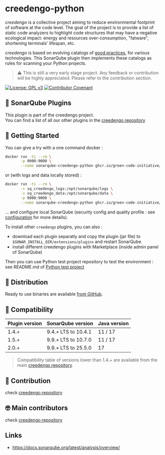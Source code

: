 creedengo-python
===========

_creedengo_ is a collective project aiming to reduce environmental footprint of software at the code level. The goal of
the project is to provide a list of static code analyzers to highlight code structures that may have a negative
ecological impact: energy and resources over-consumption, "fatware", shortening terminals' lifespan, etc.

_creedengo_ is based on evolving catalogs
of [good practices](https://github.com/green-code-initiative/creedengo-rules-specifications/tree/main/docs/rules), for various technologies.
This
SonarQube plugin then implements these catalogs as rules for scanning your Python projects.

> ⚠️ This is still a very early stage project. Any feedback or contribution will be highly appreciated. Please
> refer to the contribution section.

[![License: GPL v3](https://img.shields.io/badge/License-GPLv3-blue.svg)](https://www.gnu.org/licenses/gpl-3.0)
[![Contributor Covenant](https://img.shields.io/badge/Contributor%20Covenant-2.1-4baaaa.svg)](https://github.com/green-code-initiative/creedengo-common/blob/main/doc/CODE_OF_CONDUCT.md)

🌿 SonarQube Plugins
-------------------

This plugin is part of the creedengo project.\
You can find a list of all our other plugins in
the [creedengo repository](https://github.com/green-code-initiative/creedengo#-sonarqube-plugins)

🚀 Getting Started
------------------

You can give a try with a one command docker :

```sh
docker run -ti --rm \
       -p 9000:9000 \
       --name sonarqube-creedengo-python ghcr.io/green-code-initiative/sonarqube-creedengo-python:latest
```

or (with logs and data locally stored) :

```sh
docker run -ti --rm \
       -v sq_creedengo_logs:/opt/sonarqube/logs \
       -v sq_creedengo_data:/opt/sonarqube/data \
       -p 9000:9000 \
       --name sonarqube-creedengo-python ghcr.io/green-code-initiative/sonarqube-creedengo-python:latest
```

... and configure local SonarQube (security config and quality profile : see [configuration](https://github.com/green-code-initiative/creedengo-common/blob/main/doc/HOWTO.md#howto-install-sonarqube-dev-environment) for more details).

To install other `creedengo` plugins, you can also :

- download each plugin separatly and copy the plugin (jar file) to `$SONAR_INSTALL_DIR/extensions/plugins` and restart SonarQube.
- install different creedengo plugins with Marketplace (inside admin panel of SonarQube)

Then you can use Python test project repository to test the environment : see README.md of [Python test project](https://github.com/green-code-initiative/creedengo-python-test-project)

🛒 Distribution
------------------

Ready to use binaries are available [from GitHub](https://github.com/green-code-initiative/creedengo-python/releases).

🧩 Compatibility
------------------

| Plugin version | SonarQube version   | Java version |
|----------------|---------------------|--------------|
| 1.4.+          | 9.4.+ LTS to 10.4.1 | 11 / 17      |
| 1.5.+          | 9.9.+ LTS to 10.7.0 | 11 / 17      |
| 2.0.+          | 9.9.+ LTS to 25.5.0 | 17           |

> Compatibility table of versions lower than 1.4.+ are available from the
> main [creedengo repository](https://github.com/green-code-initiative/creedengo-rules-specifications#-plugins-version-compatibility).

🤝 Contribution
---------------

check [creedengo repository](https://github.com/green-code-initiative/creedengo-rules-specifications#-contribution)

🤓 Main contributors
--------------------

check [creedengo repository](https://github.com/green-code-initiative/creedengo-rules-specifications#-main-contributors)

Links
-----

- https://docs.sonarqube.org/latest/analysis/overview/
